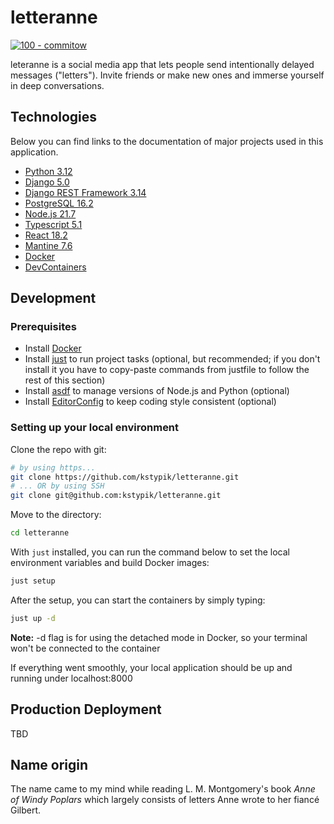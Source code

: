 # letteranne

[![100 - commitow](https://img.shields.io/badge/100-commitow-8CD08A?style=for-the-badge)](https://100commitow.pl)

leteranne is a social media app that lets people send intentionally delayed messages ("letters"). Invite friends or make new ones and immerse yourself in deep conversations.

## Technologies

Below you can find links to the documentation of major projects used in this application.

- [Python 3.12](https://docs.python.org/3.12/)
- [Django 5.0](https://docs.djangoproject.com/en/5.0/)
- [Django REST Framework 3.14](https://www.django-rest-framework.org/)
- [PostgreSQL 16.2](https://www.postgresql.org/docs/16/index.html)
- [Node.js 21.7](https://nodejs.org/docs/latest-v21.x/api/index.html)
- [Typescript 5.1](https://www.typescriptlang.org/docs/)
- [React 18.2](https://react.dev/learn)
- [Mantine 7.6](https://mantine.dev/getting-started/)
- [Docker](https://docs.docker.com/)
- [DevContainers](https://containers.dev/)

## Development

### Prerequisites

- Install [Docker](https://docs.docker.com/get-docker/)
- Install [just](https://github.com/casey/just) to run project tasks (optional, but recommended; if you don't install it you have to copy-paste commands from justfile to follow the rest of this section)
- Install [asdf](https://asdf-vm.com/) to manage versions of Node.js and Python (optional)
- Install [EditorConfig](https://editorconfig.org/) to keep coding style consistent (optional)

### Setting up your local environment

Clone the repo with git:

```bash
# by using https...
git clone https://github.com/kstypik/letteranne.git
# ... OR by using SSH
git clone git@github.com:kstypik/letteranne.git
```

Move to the directory:

```bash
cd letteranne
```

With `just` installed, you can run the command below to set the local environment variables and build Docker images:

```bash
just setup
```

After the setup, you can start the containers by simply typing:

```bash
just up -d
```

**Note:** -d flag is for using the detached mode in Docker, so your terminal won't be connected to the container

If everything went smoothly, your local application should be up and running under localhost:8000

## Production Deployment

TBD

## Name origin

The name came to my mind while reading L. M. Montgomery's book *Anne of Windy Poplars* which largely consists of letters Anne wrote to her fiancé Gilbert.

